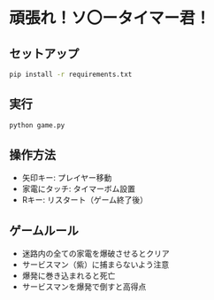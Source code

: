 # 頑張れ！ソ〇ータイマー君！

## セットアップ
```bash
pip install -r requirements.txt
```

## 実行
```bash
python game.py
```

## 操作方法
- 矢印キー: プレイヤー移動
- 家電にタッチ: タイマーボム設置
- Rキー: リスタート（ゲーム終了後）

## ゲームルール
- 迷路内の全ての家電を爆破させるとクリア
- サービスマン（紫）に捕まらないよう注意
- 爆発に巻き込まれると死亡
- サービスマンを爆発で倒すと高得点